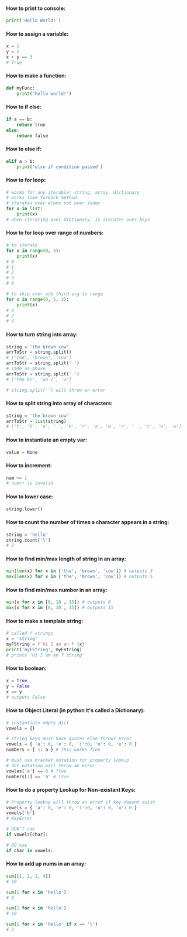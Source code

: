 #### How to print to console:
```python
print('Hello World!')
```

#### How to assign a variable:
```python
x = 1
y = 2
x + y == 3
# True
```

#### How to make a function:
```python
def myFunc:
    print('hello world!')
```

#### How to if else:
```python
if a == b:
    return true
else:
    return false
```

#### How to else if:
```python
elif a > b:
    print('else if condition passed')
```

#### How to for loop:
```python
# works for any iterable: string, array, dictionary
# works like forEach method
# iterates over elems not over index
for x in list:
    print(x)
# when iterating over dictionary, it iterates over keys
```
#### How to for loop over range of numbers:
```python
# to iterate
for x in range(0, 5):
    print(x)
# 0
# 1
# 2
# 3
# 4

# to skip over add third arg to range
for x in range(0, 5, 2):
    print(x)
# 0
# 2
# 4
```

#### How to turn string into array:
```python
string = 'the brown cow'
arrToStr = string.split()
# ['the', 'brown', 'cow']
arrToStr = string.split(' ')
# same as above
arrToStr = string.split(' ')
# ['the br', 'wn c', 'w']

# string.split('') will throw an error
```

#### How to split string into array of characters:
```python
string = 'the brown cow'
arrToStr = list(string)
# ['t', 'h', 'e', ' ', 'b', 'r', 'o', 'w', 'n', ' ', 'c', 'o', 'w']
```

#### How to instantiate an empty var:
```python
value = None
```

#### How to increment:
```python
num += 1
# num++ is invalid
```

#### How to lower case:
```python
string.lower()
```

#### How to count the number of times a character appears in a string:
```python
string = 'hello'
string.count('l')
# 2
```

#### How to find min/max length of string in an array:
```python
min(len(x) for x in ['the', 'brown', 'cow']) # outputs 3
max(len(x) for x in ['the', 'brown', 'cow']) # outputs 5

```
#### How to find min/max number in an array:
```python
min(x for x in [0, 10 , 15]) # outputs 0
max(x for x in [0, 10 , 15]) # outputs 15

```

#### How to make a template string:
```python
# called f strings
x = 'string'
myFString = f'Hi I am an f {x}'
print('myFString', myFstring)
# prints 'Hi I am an f string'
```

#### How to boolean:
```python
x = True
y = False
x == y
# outputs False
```
#### How to Object Literal (in python it's called a Dictionary):
```python
# instantiate empty dict
vowels = {}

# string keys must have quotes else throws error
vowels = { 'a': 0, 'e': 0, 'i':0, 'o': 0, 'u': 0 }
numbers = { 1: a } # this works fine

# must use bracket notation for property lookup
# dot notation will throw an error
vowles['a'] == 0 # True
numbers[1] == 'a' # True
```

#### How to do a property Lookup for Non-existant Keys:
```python
# Property lookup will throw an error if key doesnt exist
vowels = { 'a': 0, 'e': 0, 'i':0, 'o': 0, 'u': 0 }
vowels['b']
# KeyError

# DON'T use
if vowels[char]:

# DO use
if char in vowels:
```

#### How to add up nums in an array:
```python
sum([1, 2, 3, 4])
# 10

sum(1 for x in 'hello')
# 5

sum(2 for x in 'hello')
# 10

sum(1 for x in 'hello' if x == 'l')
# 2
```
